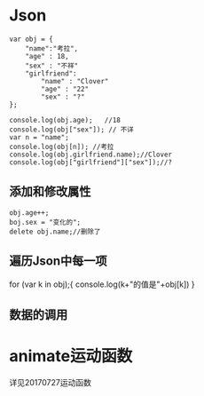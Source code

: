# Json
    var obj = {  
        "name":"考拉",   
        "age" : 18,   
        "sex" : "不祥"  
        "girlfriend":
            "name" : "Clover"
            "age" : "22"
            "sex" : "?"
    };  

    console.log(obj.age);	//18  
    console.log(obj["sex"]); // 不详
    var n = "name";
    console.log(obj[n]); //考拉
    console.log(obj.girlfriend.name);//Clover
    console.log(obj["girlfriend"]["sex"]);//?
## 添加和修改属性
    obj.age++;  
    boj.sex = "变化的";  
    delete obj.name;//删除了  

## 遍历Json中每一项
for (var k in obj);{
    console.log(k+"的值是"+obj[k])
}

## 数据的调用


# animate运动函数
详见20170727运动函数